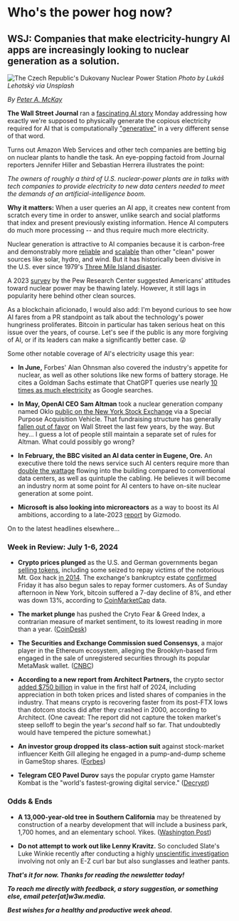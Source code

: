# Who's the power hog now?
## WSJ: Companies that make electricity-hungry AI apps are increasingly looking to nuclear generation as a solution.

![The Czech Republic's Dukovany Nuclear Power Station](https://images.unsplash.com/photo-1630142896875-d71a6ee6db03)
*Photo by Lukáš Lehotský via Unsplash*

_By_ [_Peter A. McKay_](https://pmckay.com)

<!-- Lede item. Should run ~450 words. -->

**The Wall Street Journal** ran a [fascinating AI story](https://www.wsj.com/business/energy-oil/tech-industry-wants-to-lock-up-nuclear-power-for-ai-6cb75316?st=i66zih6bogljhop&reflink=desktopwebshare_permalink) Monday addressing how exactly we're supposed to physically generate the copious electricity required for AI that is computationally ["generative"](https://www.ibm.com/topics/generative-ai) in a very different sense of that word.

Turns out Amazon Web Services and other tech companies are betting big on nuclear plants to handle the task. An eye-popping factoid from Journal reporters Jennifer Hiller and Sebastian Herrera illustrates the point:

*The owners of roughly a third of U.S. nuclear-power plants are in talks with tech companies to provide electricity to new data centers needed to meet the demands of an artificial-intelligence boom.*

**Why it matters:** When a user queries an AI app, it creates new content from scratch every time in order to answer, unlike search and social platforms that index and present previously existing information. Hence AI computers do much more processing -- and thus require much more electricity.

Nuclear generation is attractive to AI companies because it is carbon-free and demonstrably more [reliable](https://www.energy.gov/ne/articles/nuclear-power-most-reliable-energy-source-and-its-not-even-close) and [scalable](https://climate.mit.edu/ask-mit/how-many-wind-turbines-would-it-take-equal-energy-output-one-typical-nuclear-reactor) than other "clean" power sources like solar, hydro, and wind. But it has historically been divisive in the U.S. ever since 1979's [Three Mile Island disaster](https://www.usatoday.com/story/news/politics/2019/09/20/three-mile-island-closes-meltdown-changed-nuclear-energy-america/2352254001/).

A 2023 [survey](https://www.pewresearch.org/short-reads/2023/08/18/growing-share-of-americans-favor-more-nuclear-power/) by the Pew Research Center suggested Americans' attitudes toward nuclear power may be thawing lately. However, it still lags in popularity here behind other clean sources.

As a blockchain aficionado, I would also add: I'm beyond curious to see how AI fares from a PR standpoint as talk about the technology's power hungriness proliferates. Bitcoin in particular has taken serious heat on this issue over the years, of course. Let's see if the public is any more forgiving of AI, or if its leaders can make a significantly better case. 😜

Some other notable coverage of AI's electricity usage this year:

- **In June,** Forbes' Alan Ohnsman also covered the industry's appetite for nuclear, as well as other solutions like new forms of battery storage. He cites a Goldman Sachs estimate that ChatGPT queries use nearly [10 times as much electricity](https://www.forbes.com/sites/alanohnsman/2024/06/10/desperate-for-power-ai-companies-look-to-the-nuclear-option/) as Google searches.

- **In May, OpenAI CEO Sam Altman** took a nuclear generation company named Oklo [public on the New York Stock Exchange](https://www.cnbc.com/2024/05/10/sam-altman-takes-nuclear-startup-oklo-public-to-power-ai-ambitions.html) via a Special Purpose Acquisition Vehicle. That fundraising structure has generally [fallen out of favor](https://www.morningstar.com/markets/end-spac-experiment) on Wall Street the last few years, by the way. But hey... I guess a lot of people still maintain a separate set of rules for Altman. What could possibly go wrong?

- **In February, the BBC visited an AI data center in Eugene, Ore.** An executive there told the news service such AI centers require more than [double the wattage](https://www.bbc.com/news/business-68238330) flowing into the building compared to conventional data centers, as well as quintuple the cabling. He believes it will become an industry norm at some point for AI centers to have on-site nuclear generation at some point.

- **Microsoft is also looking into microreactors** as a way to boost its AI ambitions, according to a late-2023 [report](https://gizmodo.com/microsoft-hiring-nuclear-energy-expert-ai-1850873864) by Gizmodo.

On to the latest headlines elsewhere...

### Week in Review: July 1-6, 2024

- **Crypto prices plunged** as the U.S. and German governments began [selling tokens](https://www.coindesk.com/markets/2024/07/04/bitcoin-nosedives-under-58k-amid-mt-gox-german-government-wallet-movements/), including some seized to repay victims of the notorious Mt. Gox hack [in 2014](https://en.wikipedia.org/wiki/Mt._Gox). The exchange's bankruptcy estate [confirmed](https://www.coindesk.com/business/2024/07/05/mt-gox-begins-repayments-in-bitcoin-and-bitcoin-cash/) Friday it has also begun sales to repay former customers. As of Sunday afternoon in New York, bitcoin suffered a 7-day decline of 8%, and ether was down 13%, according to [CoinMarketCap](https://coinmarketcap.com/) data.

- **The market plunge** has pushed the Cryto Fear & Greed Index, a contrarian measure of market sentiment, to its lowest reading in more than a year. ([CoinDesk](https://www.coindesk.com/markets/2024/07/05/crypto-crash-pushes-fear-greed-index-to-lowest-since-bitcoin-traded-at-17k-in-early-2023/))

- **The Securities and Exchange Commission sued Consensys**, a major player in the Ethereum ecosystem, alleging the Brooklyn-based firm engaged in the sale of unregistered securities through its popular MetaMask wallet. ([CNBC](https://www.cnbc.com/2024/06/28/sec-sues-ethereum-company-consensys-expanding-industrywide-crackdown.html))

- **According to a new report from Architect Partners,** the crypto sector [added $750 billion](https://architectpartners.com/wp-content/uploads/2024/07/Q2-2024-Crypto-MA-and-Financings-Report-1.pdf) in value in the first half of 2024, including appreciation in both token prices and listed shares of companies in the industry. That means crypto is recovering faster from its post-FTX lows than dotcom stocks did after they crashed in 2000, according to Architect. (One caveat: The report did not capture the token market's steep selloff to begin the year's *second* half so far. That undoubtedly would have tempered the picture somewhat.)

- **An investor group dropped its class-action suit** against stock-market influencer Keith Gill alleging he engaged in a pump-and-dump scheme in GameStop shares. ([Forbes](https://fortune.com/2024/07/01/gamestop-stock-investor-lawsuit-dropped-keith-gill-roaring-kitty-pump-and-dump/))

- **Telegram CEO Pavel Durov** says the popular crypto game Hamster Kombat is the "world's fastest-growing digital service." ([Decrypt](https://decrypt.co/238702/telegram-ceo-hamster-kombat-worlds-fastest-growing))

### Odds & Ends

- **A 13,000-year-old tree in Southern California** may be threatened by construction of a nearby development that will include a business park, 1,700 homes, and an elementary school. Yikes. ([Washington Post](https://www.washingtonpost.com/climate-environment/2024/07/04/jurupa-oak-tree-development-california/))

- **Do not attempt to work out like Lenny Kravitz.** So concluded Slate's Luke Winkie recently after conducting a highly [unscientific investigation](https://slate.com/life/2024/07/lenny-kravitz-2024-age-how-old-workout-video.html) involving not only an E-Z curl bar but also sunglasses and leather pants.

_**That's it for now. Thanks for reading the newsletter today!**_

<!-- Add some biographical info. A draft graf here that needs some tweaking...

_**About me: I've done marketing/content work for several web3 orgs and previously worked as a reporter for a couple of major U.S. newspapers. Started the #w3w newsletter as a personal project to share what I was learning in the early days of web3 work, as I figured it might help others in similar position.**_ -->

_**To reach me directly with feedback, a story suggestion, or something else, email peter[at]w3w.media.**_

_**Best wishes for a healthy and productive week ahead.**_

